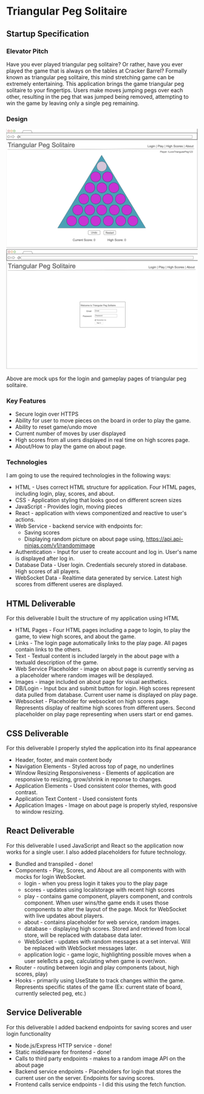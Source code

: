 # Triangular Peg Solitaire

## Startup Specification

### Elevator Pitch

Have you ever played triangular peg solitaire? Or rather, have you ever played the game that is always on the tables at Cracker Barrel? Formally known as triangular peg solitaire, this mind stretching game can be extremely entertaining. This application brings the game triangular peg solitaire to your fingertips. Users make moves jumping pegs over each other, resulting in the peg that was jumped being removed, attempting to win the game by leaving only a single peg remaining. 

### Design

![Play Mock](TriangularPegPlayMock.png)
![Login Mock](TriangularPegLoginMock.png)

Above are mock ups for the login and gameplay pages of triangular peg solitaire. 

### Key Features
- Secure login over HTTPS
- Ability for user to move pieces on the board in order to play the game.
- Ability to reset game/undo move
- Current number of moves by user displayed
- High scores from all users displayed in real time on high scores page.
- About/How to play the game on about page. 


### Technologies
I am going to use the required technologies in the following ways:
- HTML - Uses correct HTML structure for application. Four HTML pages, including login, play, scores, and about.
- CSS - Application styling that looks good on different screen sizes
- JavaScript - Provides login, moving pieces
- React - application with views componentized and reactive to user's actions.
- Web Service - backend service with endpoints for: 
  - Saving scores
  - Displaying random picture on about page using, https://api.api-ninjas.com/v1/randomimage
- Authentication - Input for user to create account and log in. User's name is displayed after log in.
- Database Data - User login. Credentials securely stored in database. High scores of all players. 
- WebSocket Data - Realtime data generated by service. Latest high scores from different useres are displayed. 
## HTML Deliverable
For this deliverable I built the structure of my application using HTML

- HTML Pages - Four HTML pages including a page to login, to play the game, to view high scores, and about the game.
- Links - The login page automatically links to the play page. All pages contain links to the others.
- Text - Textual content is included largely in the about page with a textuald description of the game.
- Web Service Placeholder - image on about page is currently serving as a placeholder where random images will be desplayed.
- Images - image included on about page for visual aesthetics.
- DB/Login - Input box and submit button for login. High scores represent data pulled from database. Current user name is displayed on play page.
- Websocket - Placeholder for websocket on high scores page. Represents display of realtime high scores from different users. Second placeholder on play page representing when users start or end games.

## CSS Deliverable
For this deliverable I properly styled the application into its final appearance
- Header, footer, and main content body
- Navigation Elements - Styled across top of page, no underlines
- Window Resizing Responsiveness - Elements of application are responsive to resizing, grow/shrink in reponse to changes.
- Application Elements - Used consistent color themes, with good contrast.
- Application Text Content - Used consistent fonts
- Application Images - Image on about page is properly styled, responsive to window resizing.

## React Deliverable
For this deliverable I used JavaScript and React so the application now works for a single user. I also added placeholders for future technology.
- Bundled and transpiled - done!
- Components - Play, Scores, and About are all components with with mocks for login WebSocket.
  - login - when you press login it takes you to the play page
  - scores - updates using localstorage with recent high scores
  - play - contains game component, players component, and controls component. When user wins/the game ends it uses those components to alter the layout of the page. Mock for WebSocket with live updates about players. 
  - about - contains placeholder for web service, random images. 
  - database - displaying high scores. Stored and retrieved from local store, will be replaced with database data later.
  - WebSocket - updates with random messages at a set interval. Will be replaced with WebSocket messages later.
  - application logic - game logic, highlighting possible moves when a user seleßcts a peg, calculating when game is over/won. 
- Router - routing between login and play components (about, high scores, play)
- Hooks - primarily using UseState to track changes within the game. Represents specific states of the game (Ex: current state of board, currently selected peg, etc.)

## Service Deliverable
For this deliverable I added backend endpoints for saving scores and user login functionality
- Node.js/Express HTTP service - done!
- Static middleware for frontend - done!
- Calls to third party endpoints - makes to a random image API on the about page
- Backend service endpoints - Placeholders for login that stores the current user on the server. Endpoints for saving scores.
- Frontend calls service endpoints - I did this using the fetch function.